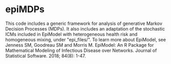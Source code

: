 # epiMDPs
This code includes a generic framework for analysis of generative Markov Decision Processes (MDPs). It also includes an adaptation of the stochastic ICMs included in EpiModel with heterogeneous health risk and homogeneous mixing, under "epi_files/". To learn more about EpiModel, see Jenness SM, Goodreau SM and Morris M. EpiModel: An R Package for Mathematical Modeling of Infectious Disease over Networks. Journal of Statistical Software. 2018; 84(8): 1-47.
 
